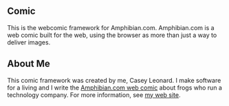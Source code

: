 ## Comic

This is the webcomic framework for Amphibian.com. Amphibian.com is a web comic built for the
web, using the browser as more than just a way to deliver images.

## About Me

This comic framework was created by me, Casey Leonard. I make software for a living and I write the [Amphibian.com web comic](http://amphibian.com) about
frogs who run a technology company. For more information, see [my web site](http://caseyleonard.com).
